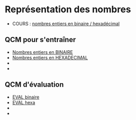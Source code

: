# Représentation des nombres
* COURS : [nombres entiers en binaire / hexadécimal](COURS_ENTIERS_Binaire_Hexa.ipynb)

## QCM pour s'entraîner

* [Nombres entiers en BINAIRE](https://genumsi.inria.fr/qcm.php?h=3ede5ddf7e6bc621c76aa74702e2d565)
* [Nombres entiers en HEXADECIMAL](https://genumsi.inria.fr/qcm.php?h=a5bce480359dc6ce1d1c3ca01397c7a1)
* [Complément à deux]: # (https://genumsi.inria.fr/qcm.php?h=5a4df9b19329e5c7c5d746fc9c8558c2)
* [Taille en mémoire]: # (https://genumsi.inria.fr/qcm.php?h=4b727fe2660fc52a5ef163f8ee2aa221)


## QCM d'évaluation
* [EVAL binaire](https://genumsi.inria.fr/qcm.php?h=62930968543574e4edf03da7cfee5502) 
* [EVAL hexa](https://genumsi.inria.fr/qcm.php?h=ae3f996b536dcac070c4c72c41837739)
* [EVAL cpt à 2]: # (https://genumsi.inria.fr/qcm.php?h=315529972afb3fa23051ca4bd55135be)
* [EVAL flottant]: # (https://genumsi.inria.fr/qcm.php?h=d7a4a3ab02bf21cbed1fe3436281f09c)
